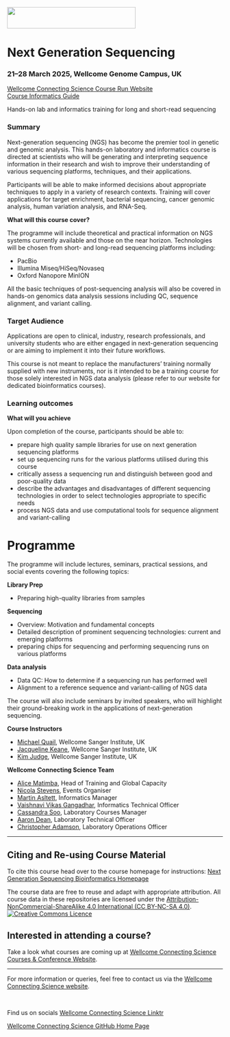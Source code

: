 <img src="https://coursesandconferences.wellcomeconnectingscience.org/wp-content/themes/wcc_courses_and_conferences/dist/assets/svg/logo.svg" width="300" height="50"> 

# Next Generation Sequencing

### 21–28 March 2025, Wellcome Genome Campus, UK

[Wellcome Connecting Science Course Run Website](https://coursesandconferences.wellcomeconnectingscience.org/event/next-generation-sequencing-20250321/) <br /> 
[Course Informatics Guide](https://github.com/WCSCourses/NGS_Bioinformatics_2025/blob/main/Course_Informatics_Guide.md)

Hands-on lab and informatics training for long and short-read sequencing

### Summary

Next-generation sequencing (NGS) has become the premier tool in genetic and genomic analysis. This hands-on laboratory and informatics  course is directed at scientists who will be generating and interpreting sequence information in their research and wish to improve their understanding of various sequencing platforms, techniques,  and their applications.

Participants will be able to make informed decisions about appropriate techniques to apply in a variety of research contexts. Training will cover applications for target enrichment, bacterial sequencing, cancer genomic analysis, human variation analysis, and RNA-Seq.

**What will this course cover?**

The programme will include theoretical and practical information on NGS systems currently available and those on the near horizon. Technologies will be chosen from short- and long-read sequencing platforms including:

- PacBio
- Illumina Miseq/HiSeq/Novaseq
- Oxford Nanopore MinION

All the basic techniques of post-sequencing analysis will also be covered in hands-on genomics data analysis sessions including QC, sequence alignment, and variant calling.

### Target Audience

Applications are open to clinical, industry, research professionals, and university students who are either engaged in next-generation sequencing or are aiming to implement it into their future workflows.

This course is not meant to replace the manufacturers’ training normally supplied with new instruments, nor is it intended to be a training course for those solely interested in NGS data analysis (please refer to our website for dedicated bioinformatics courses).

### Learning outcomes

**What will you achieve**

Upon completion of the course, participants should be able to:

- prepare high quality sample libraries for use on next generation sequencing platforms
- set up sequencing runs for the various platforms utilised during this course
- critically assess a sequencing run and distinguish between good and poor-quality data
- describe the advantages and disadvantages of different sequencing technologies in order to select technologies appropriate to specific needs
- process NGS data and use computational tools for sequence alignment and variant-calling

# Programme

The programme will include lectures, seminars, practical sessions, and social events covering the following topics:

**Library Prep**

- Preparing high-quality libraries from samples

**Sequencing**

- Overview: Motivation and fundamental concepts
- Detailed description of prominent sequencing technologies: current and emerging platforms
- preparing chips for sequencing and performing sequencing runs on various platforms

**Data analysis**

- Data QC: How to determine if a sequencing run has performed well
- Alignment to a reference sequence and variant-calling of NGS data

The course will also include seminars by invited speakers, who will highlight their ground-breaking work in the applications of next-generation sequencing.

**Course Instructors**      
- [Michael Quail](https://www.sanger.ac.uk/people/directory/quail-michael-andrew), Wellcome Sanger Institute, UK
- [Jacqueline Keane](https://www.sanger.ac.uk/people/directory/keane-jacqueline), Wellcome Sanger Institute, UK
- [Kim Judge](), Wellcome Sanger Institute, UK

**Wellcome Connecting Science Team**  

- [Alice Matimba](https://www.wellcomeconnectingscience.org/person/matimba-alice/#), Head of Training and Global Capacity
- [Nicola Stevens](https://www.wellcomeconnectingscience.org/person/stevens-nicola/), Events Organiser
- [Martin Asltett](https://coursesandconferences.wellcomeconnectingscience.org/about-us/the-team/), Informatics Manager
- [Vaishnavi Vikas Gangadhar](https://www.wellcomeconnectingscience.org/person/gangadhar-vaishnavi/), Informatics Technical Officer
- [Cassandra Soo](https://uk.linkedin.com/in/cassandra-claire-soo-b3783277/ms?trk=people-guest_people_search-card), Laboratory Courses Manager
- [Aaron Dean](https://uk.linkedin.com/in/aaron-dean-5b5a21163), Laboratory Technical Officer
- [Christopher Adamson](https://www.wellcomeconnectingscience.org/person/adamson-chris/), Laboratory Operations Officer


******

## Citing and Re-using Course Material

To cite this course head over to the course homepage for instructions: [Next Generation Sequencing Bioinformatics Homepage](https://github.com/WCSCourses/NGS_Bioinformatics)

The course data are free to reuse and adapt with appropriate attribution. All course data in these repositories are licensed under the <a rel="license" href="https://creativecommons.org/licenses/by-nc-sa/4.0/">Attribution-NonCommercial-ShareAlike 4.0 International (CC BY-NC-SA 4.0)</a>. <a rel="license" href="http://creativecommons.org/licenses/by/4.0/"><img alt="Creative Commons Licence" style="border-width:0" src="https://i.creativecommons.org/l/by-nc-sa/4.0/88x31.png" /></a><br /> 

## Interested in attending a course?

Take a look what courses are coming up at [Wellcome Connecting Science Courses & Conference Website](https://coursesandconferences.wellcomeconnectingscience.org/our-events/).

---

For more information or queries, feel free to contact us via the [Wellcome Connecting Science website](https://coursesandconferences.wellcomeconnectingscience.org).

<br /> 

Find us on socials [Wellcome Connecting Science Linktr](https://linktr.ee/eventswcs)

[Wellcome Connecting Science GitHub Home Page](https://github.com/WCSCourses) 
